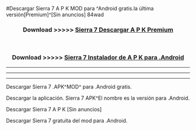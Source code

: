 #Descargar Sierra 7  A P K MOD para ^Android gratis.la última versión[Premium]^[Sin anuncios] 84wad



<div align="center">
<h3>Download >>>>> <a href="https://es-web.web.app/?es= Sierra 7 ">Sierra 7  Descargar A P K Premium</a></h3><br>

<h3>Download >>>>> <a href="https://es-web.web.app/?es= Sierra 7 ">Sierra 7  Instalador de A P K para .Android</a></h3>
</div>


----------------------------------------------------------

----------------------------------------------------------

----------------------------------------------------------

Descargar Sierra 7  .APK^MOD^ para .Android gratis.

Descargar la aplicación. Sierra 7  APK^El nombre es la versión para .Android.

Descargar Sierra 7  A P K [Sin anuncios]

Descargar Sierra 7  gratuita del mod para .Android.